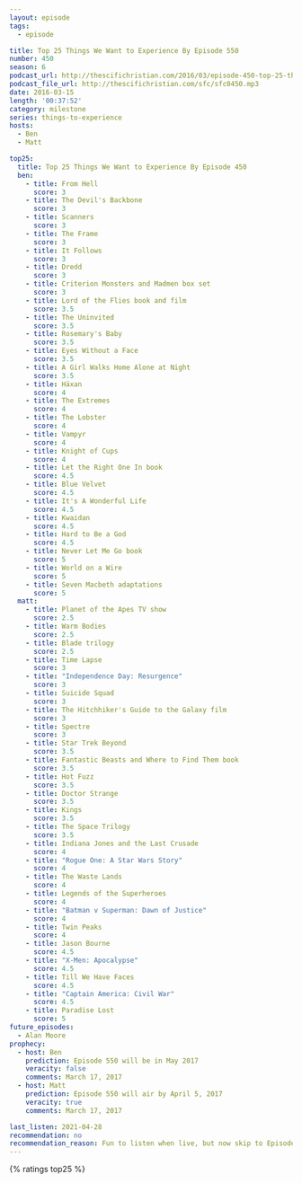 ```yaml
---
layout: episode
tags:
  - episode

title: Top 25 Things We Want to Experience By Episode 550
number: 450
season: 6
podcast_url: http://thescifichristian.com/2016/03/episode-450-top-25-things-we-want-to-experience-by-episode-550/
podcast_file_url: http://thescifichristian.com/sfc/sfc0450.mp3
date: 2016-03-15
length: '00:37:52'
category: milestone
series: things-to-experience
hosts:
  - Ben
  - Matt

top25:
  title: Top 25 Things We Want to Experience By Episode 450
  ben: 
    - title: From Hell
      score: 3
    - title: The Devil's Backbone
      score: 3
    - title: Scanners
      score: 3
    - title: The Frame
      score: 3
    - title: It Follows
      score: 3
    - title: Dredd
      score: 3
    - title: Criterion Monsters and Madmen box set
      score: 3
    - title: Lord of the Flies book and film
      score: 3.5
    - title: The Uninvited
      score: 3.5
    - title: Rosemary's Baby
      score: 3.5
    - title: Eyes Without a Face
      score: 3.5
    - title: A Girl Walks Home Alone at Night
      score: 3.5
    - title: Häxan
      score: 4
    - title: The Extremes
      score: 4
    - title: The Lobster
      score: 4
    - title: Vampyr
      score: 4
    - title: Knight of Cups
      score: 4
    - title: Let the Right One In book
      score: 4.5
    - title: Blue Velvet
      score: 4.5
    - title: It's A Wonderful Life
      score: 4.5
    - title: Kwaidan
      score: 4.5
    - title: Hard to Be a God
      score: 4.5
    - title: Never Let Me Go book
      score: 5
    - title: World on a Wire
      score: 5
    - title: Seven Macbeth adaptations
      score: 5
  matt: 
    - title: Planet of the Apes TV show
      score: 2.5
    - title: Warm Bodies
      score: 2.5
    - title: Blade trilogy
      score: 2.5
    - title: Time Lapse
      score: 3
    - title: "Independence Day: Resurgence"
      score: 3
    - title: Suicide Squad
      score: 3
    - title: The Hitchhiker's Guide to the Galaxy film
      score: 3
    - title: Spectre
      score: 3
    - title: Star Trek Beyond
      score: 3.5
    - title: Fantastic Beasts and Where to Find Them book
      score: 3.5
    - title: Hot Fuzz
      score: 3.5
    - title: Doctor Strange
      score: 3.5
    - title: Kings
      score: 3.5
    - title: The Space Trilogy
      score: 3.5
    - title: Indiana Jones and the Last Crusade
      score: 4
    - title: "Rogue One: A Star Wars Story"
      score: 4
    - title: The Waste Lands
      score: 4
    - title: Legends of the Superheroes
      score: 4
    - title: "Batman v Superman: Dawn of Justice"
      score: 4
    - title: Twin Peaks
      score: 4
    - title: Jason Bourne
      score: 4.5
    - title: "X-Men: Apocalypse"
      score: 4.5
    - title: Till We Have Faces
      score: 4.5
    - title: "Captain America: Civil War"
      score: 4.5
    - title: Paradise Lost
      score: 5
future_episodes:
  - Alan Moore
prophecy:
  - host: Ben
    prediction: Episode 550 will be in May 2017
    veracity: false
    comments: March 17, 2017
  - host: Matt
    prediction: Episode 550 will air by April 5, 2017
    veracity: true
    comments: March 17, 2017

last_listen: 2021-04-28
recommendation: no
recommendation_reason: Fun to listen when live, but now skip to Episode 549 to see which they liked
---
```


{% ratings top25 %}